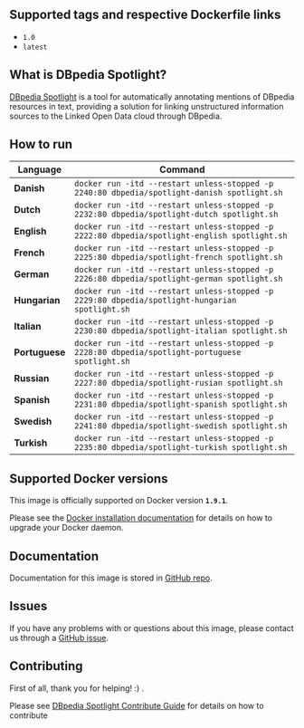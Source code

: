 ## Supported tags and respective Dockerfile links

* `1.0`
* `latest`


## What is DBpedia Spotlight?

[DBpedia Spotlight](http://wikipedia.org/wiki/DBpedia#DBpedia_Spotlight) is a tool for automatically annotating mentions of DBpedia resources in text, providing a solution for linking unstructured information sources to the Linked Open Data cloud through DBpedia.

## How to run

| **Language** | **Command** |
| --- | --- |
| **Danish** | ```docker run -itd --restart unless-stopped -p 2240:80 dbpedia/spotlight-danish spotlight.sh``` |
| **Dutch** | ```docker run -itd --restart unless-stopped -p 2232:80 dbpedia/spotlight-dutch spotlight.sh``` |
| **English** | ```docker run -itd --restart unless-stopped -p 2222:80 dbpedia/spotlight-english spotlight.sh``` |
| **French** | ```docker run -itd --restart unless-stopped -p 2225:80 dbpedia/spotlight-french spotlight.sh``` |
| **German** | ```docker run -itd --restart unless-stopped -p 2226:80 dbpedia/spotlight-german spotlight.sh``` |
| **Hungarian** | ```docker run -itd --restart unless-stopped -p 2229:80 dbpedia/spotlight-hungarian spotlight.sh``` |
| **Italian** | ```docker run -itd --restart unless-stopped -p 2230:80 dbpedia/spotlight-italian spotlight.sh``` |
| **Portuguese** | ```docker run -itd --restart unless-stopped -p 2228:80 dbpedia/spotlight-portuguese spotlight.sh``` |
| **Russian** | ```docker run -itd --restart unless-stopped -p 2227:80 dbpedia/spotlight-rusian spotlight.sh``` |
| **Spanish** | ```docker run -itd --restart unless-stopped -p 2231:80 dbpedia/spotlight-spanish spotlight.sh``` |
| **Swedish** | ```docker run -itd --restart unless-stopped -p 2241:80 dbpedia/spotlight-swedish spotlight.sh``` |
| **Turkish** | ```docker run -itd --restart unless-stopped -p 2235:80 dbpedia/spotlight-turkish spotlight.sh``` |

## Supported Docker versions
This image is officially supported on Docker version **`1.9.1`**.

Please see the [Docker installation documentation](https://docs.docker.com/installation/) for details on how to upgrade your Docker daemon.

## Documentation

Documentation for this image is stored in [GitHub repo](http://github.com/dbpedia-spotlight/dbpedia-spotlight/wiki).

## Issues
If you have any problems with or questions about this image, please contact us through a [GitHub issue](https://github.com/dbpedia-spotlight/spotlight-docker/issues).

## Contributing

First of all, thank you for helping! :) .

Please see [DBpedia Spotlight Contribute Guide](https://github.com/dbpedia-spotlight/dbpedia-spotlight/wiki/Contributing) for details on how to contribute

